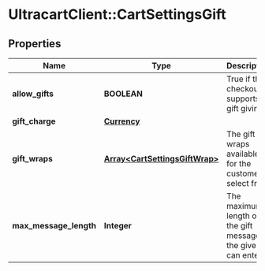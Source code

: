 # UltracartClient::CartSettingsGift

## Properties
Name | Type | Description | Notes
------------ | ------------- | ------------- | -------------
**allow_gifts** | **BOOLEAN** | True if this checkout supports gift giving | [optional] 
**gift_charge** | [**Currency**](Currency.md) |  | [optional] 
**gift_wraps** | [**Array&lt;CartSettingsGiftWrap&gt;**](CartSettingsGiftWrap.md) | The gift wraps available for the customer to select from | [optional] 
**max_message_length** | **Integer** | The maximum length of the gift message the giver can enter | [optional] 


